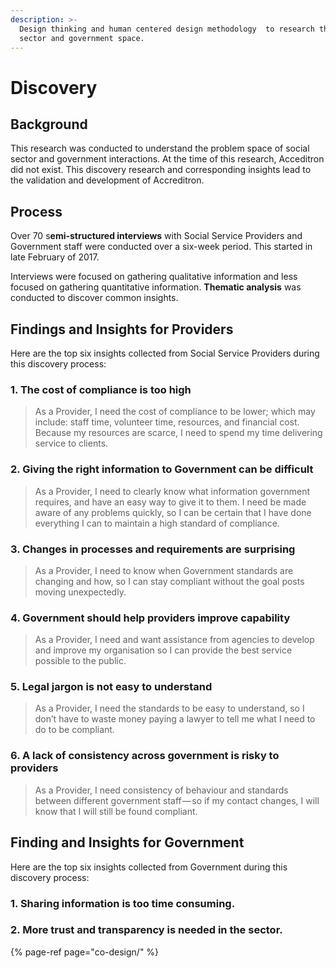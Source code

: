 ```yaml
---
description: >-
  Design thinking and human centered design methodology  to research the social
  sector and government space.
---
```


# Discovery

## Background

This research was conducted to understand the problem space of social sector and government interactions. At the time of this research, Acceditron did not exist. This discovery research and corresponding insights lead to the validation and development of Accreditron.

## Process

Over 70 s**emi-structured interviews** with Social Service Providers and Government staff were conducted over a six-week period. This started in late February of 2017.

Interviews were focused on gathering qualitative information and less focused on gathering quantitative information. **Thematic analysis** was conducted to discover common insights. 

## Findings and Insights for Providers

Here are the top six insights collected from Social Service Providers during this discovery process:

### 1. **The cost of compliance is too high**

> As a Provider, I need the cost of compliance to be lower; which may include: staff time, volunteer time, resources, and financial cost. Because my resources are scarce, I need to spend my time delivering service to clients.

### 2. Giving the right information to Government can be difficult

> As a Provider, I need to clearly know what information government requires, and have an easy way to give it to them. I need be made aware of any problems quickly, so I can be certain that I have done everything I can to maintain a high standard of compliance.

### 3. **Changes in processes and requirements are surprising**

> As a Provider, I need to know when Government standards are changing and how, so I can stay compliant without the goal posts moving unexpectedly.

### 4. **Government should help providers improve capability**

> As a Provider, I need and want assistance from agencies to develop and improve my organisation so I can provide the best service possible to the public.

### 5. Legal jargon is not easy to understand

> As a Provider, I need the standards to be easy to understand, so I don’t have to waste money paying a lawyer to tell me what I need to do to be compliant.

### 6. **A lack of consistency across government is risky to providers**

> As a Provider, I need consistency of behaviour and standards between different government staff — so if my contact changes, I will know that I will still be found compliant.



## Finding and Insights for Government

Here are the top six insights collected from Government during this discovery process:

### 1. Sharing information is too time consuming.

### 2. More trust and transparency is needed in the sector.



{% page-ref page="co-design/" %}



